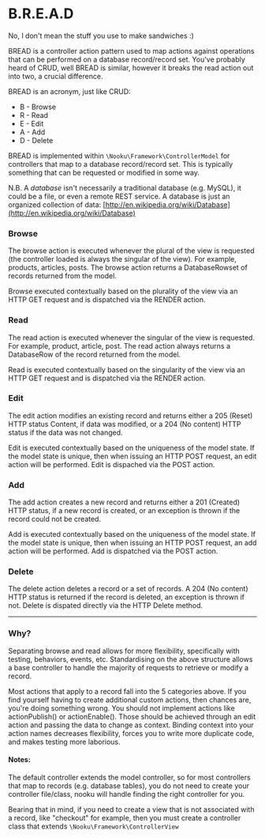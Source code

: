 # B.R.E.A.D

No, I don't mean the stuff you use to make sandwiches :)

BREAD is a controller action pattern used to map actions against operations that can be performed on a database record/record set. You've probably heard of CRUD, well BREAD is similar, however it breaks the read action out into two, a crucial difference. 

BREAD is an acronym, just like CRUD:

* B - Browse
* R - Read
* E - Edit
* A - Add
* D - Delete

BREAD is implemented within `\Nooku\Framework\ControllerModel` for controllers that map to a database record/record set. This is typically something that can be requested or modified in some way. 

N.B. A *database* isn't necessarily a traditional database (e.g. MySQL), it could be a file, or even a remote REST service. A database is just an organized collection of data: [http://en.wikipedia.org/wiki/Database](http://en.wikipedia.org/wiki/Database) 


### Browse

The browse action is executed whenever the plural of the view is requested (the controller loaded is always the singular of the view). For example, products, articles, posts. The browse action returns a DatabaseRowset of records returned from the model. 

Browse executed contextually based on the plurality of the view via an HTTP GET request and is dispatched via the RENDER action.

### Read

The read action is executed whenever the singular of the view is requested. For example, product, article, post. The read action always returns a DatabaseRow of the record returned from the model. 

Read is executed contextually based on the singularity of the view via an HTTP GET request and is dispatched via the RENDER action.

### Edit

The edit action modifies an existing record and returns either a 205 (Reset) HTTP status Content, if data was modified, or a 204 (No content) HTTP status if the data was not changed.

Edit is executed contextually based on the uniqueness of the model state. If the model state is unique, then when issuing an HTTP POST request, an edit action will be performed. Edit is dispached via the POST action.

### Add

The add action creates a new record and returns either a 201 (Created) HTTP status, if a new record is created, or an exception is thrown if the record could not be created.

Add is executed contextually based on the uniqueness of the model state. If the model state is unique, then when issuing an HTTP POST request, an add action will be performed. Add is dispatched via the POST action.

### Delete

The delete action deletes a record or a set of records. A 204 (No content) HTTP status is returned if the record is deleted, an exception is thrown if not. Delete is dispated directly via the HTTP Delete method.

---

### Why?

Separating browse and read allows for more flexibility, specifically with testing, behaviors, events, etc. Standardising on the above structure allows a base controller to handle the majority of requests to retrieve or modify a record. 

Most actions that apply to a record fall into the 5 categories above. If you find yourself having to create additional custom actions, then chances are, you're doing something wrong. You should not implement actions like actionPublish() or actionEnable(). Those should be achieved through an edit action and passing the data to change as context. Binding context into your action names decreases flexibility, forces you to write more duplicate code, and makes testing more laborious.

#### Notes:

The default controller extends the model controller, so for most controllers that map to records (e.g. database tables), you do not need to create your controller file/class, nooku will handle finding the right controller for you. 

Bearing that in mind, if you need to create a view that is not associated with a record, like "checkout" for example, then you must create a controller class that extends `\Nooku\Framework\ControllerView`
